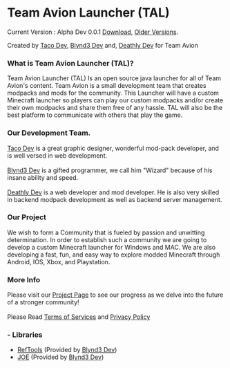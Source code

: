 # Team Avion Launcher (TAL)
Current Version : Alpha Dev 0.0.1 [Download](https://github.com/GabrielTofvesson/TeamAvionLauncher/releases/download/AlphaDev-0.0.1/Team-Avion-Launcher-AlphaDev-0.0.1.jar), [Older Versions](https://github.com/GabrielTofvesson/TeamAvionLauncher/releases). 

Created by [Taco Dev](https://github.com/Michael-Jouanneau), [Blynd3 Dev](https://github.com/GabrielTofvesson) and, [Deathly Dev](https://github.com/ADeathyTouch) for Team Avion

### What is Team Avion Launcher (TAL)?
Team Avion Launcher (TAL) Is an open source java launcher for all of Team Avion's content. Team Avion is a small development team that creates modpacks and mods for the community. This Launcher will have a custom Minecraft launcher so players can play our custom modpacks and/or create their own modpacks and share them free of any hassle. TAL will also be the best platform to communicate with others that play the game. 

### Our Development Team.
[Taco Dev](https://github.com/Michael-Jouanneau) is a great graphic designer, wonderful mod-pack developer, and is well versed in web development.
<br>
<br>
[Blynd3 Dev](https://github.com/GabrielTofvesson) is a gifted programmer, we call him "Wizard" because of his insane ability and speed. 
<br>
<br>
[Deathly Dev](https://github.com/ADeathyTouch) is a web developer and mod developer. He is also very skilled in backend modpack development as well as backend server management.

### Our Project 
We wish to form a Community that is fueled by passion and unwitting determination. In order to establish such a community we are going to develop a custom Minecraft launcher for Windows and MAC. We are also developing a fast, fun, and easy way to explore modded Minecraft through Android, IOS, Xbox, and Playstation.

### More Info
Please visit our [Project Page](https://github.com/GabrielTofvesson/TeamAvionLauncher/projects/1) to see our progress as we delve into the future of a stronger community!
<br>
<br>
Please Read [Terms of Services](https://github.com/GabrielTofvesson/TeamAvionLauncher/blob/master/agreements/Terms%20of%20Service.md) and [Privacy Policy](https://github.com/GabrielTofvesson/TeamAvionLauncher/blob/master/agreements/Privacy%20Policy.md)

### - Libraries
- [RefTools](https://github.com/GabrielTofvesson/libRefTools) (Provided by [Blynd3 Dev](https://github.com/GabrielTofvesson))
- [JOE](https://github.com/GabrielTofvesson/JOE) (Provided by [Blynd3 Dev](https://github.com/GabrielTofvesson))
